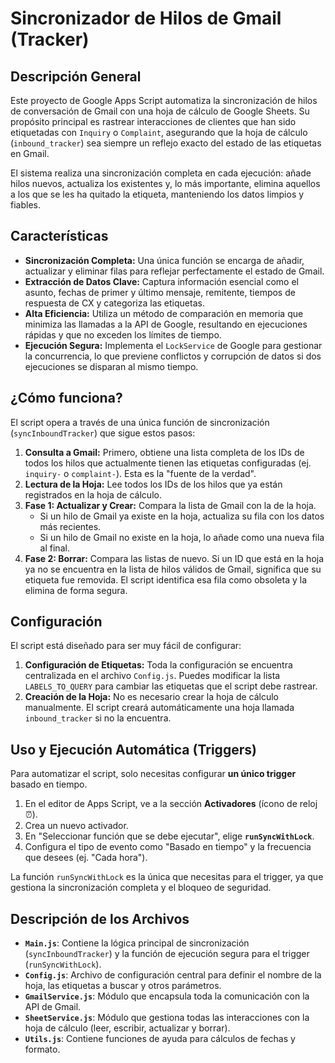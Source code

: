 # Sincronizador de Hilos de Gmail (Tracker)

## Descripción General

Este proyecto de Google Apps Script automatiza la sincronización de hilos de conversación de Gmail con una hoja de cálculo de Google Sheets. Su propósito principal es rastrear interacciones de clientes que han sido etiquetadas con `Inquiry` o `Complaint`, asegurando que la hoja de cálculo (`inbound_tracker`) sea siempre un reflejo exacto del estado de las etiquetas en Gmail.

El sistema realiza una sincronización completa en cada ejecución: añade hilos nuevos, actualiza los existentes y, lo más importante, elimina aquellos a los que se les ha quitado la etiqueta, manteniendo los datos limpios y fiables.

## Características

-   **Sincronización Completa:** Una única función se encarga de añadir, actualizar y eliminar filas para reflejar perfectamente el estado de Gmail.
-   **Extracción de Datos Clave:** Captura información esencial como el asunto, fechas de primer y último mensaje, remitente, tiempos de respuesta de CX y categoriza las etiquetas.
-   **Alta Eficiencia:** Utiliza un método de comparación en memoria que minimiza las llamadas a la API de Google, resultando en ejecuciones rápidas y que no exceden los límites de tiempo.
-   **Ejecución Segura:** Implementa el `LockService` de Google para gestionar la concurrencia, lo que previene conflictos y corrupción de datos si dos ejecuciones se disparan al mismo tiempo.

## ¿Cómo funciona?

El script opera a través de una única función de sincronización (`syncInboundTracker`) que sigue estos pasos:

1.  **Consulta a Gmail:** Primero, obtiene una lista completa de los IDs de todos los hilos que actualmente tienen las etiquetas configuradas (ej. `inquiry-` o `complaint-`). Esta es la "fuente de la verdad".
2.  **Lectura de la Hoja:** Lee todos los IDs de los hilos que ya están registrados en la hoja de cálculo.
3.  **Fase 1: Actualizar y Crear:** Compara la lista de Gmail con la de la hoja.
    -   Si un hilo de Gmail ya existe en la hoja, actualiza su fila con los datos más recientes.
    -   Si un hilo de Gmail no existe en la hoja, lo añade como una nueva fila al final.
4.  **Fase 2: Borrar:** Compara las listas de nuevo. Si un ID que está en la hoja ya no se encuentra en la lista de hilos válidos de Gmail, significa que su etiqueta fue removida. El script identifica esa fila como obsoleta y la elimina de forma segura.

## Configuración

El script está diseñado para ser muy fácil de configurar:

1.  **Configuración de Etiquetas:** Toda la configuración se encuentra centralizada en el archivo `Config.js`. Puedes modificar la lista `LABELS_TO_QUERY` para cambiar las etiquetas que el script debe rastrear.
2.  **Creación de la Hoja:** No es necesario crear la hoja de cálculo manualmente. El script creará automáticamente una hoja llamada `inbound_tracker` si no la encuentra.

## Uso y Ejecución Automática (Triggers)

Para automatizar el script, solo necesitas configurar **un único trigger** basado en tiempo.

1.  En el editor de Apps Script, ve a la sección **Activadores** (ícono de reloj ⏰).
2.  Crea un nuevo activador.
3.  En "Seleccionar función que se debe ejecutar", elige **`runSyncWithLock`**.
4.  Configura el tipo de evento como "Basado en tiempo" y la frecuencia que desees (ej. "Cada hora").

La función `runSyncWithLock` es la única que necesitas para el trigger, ya que gestiona la sincronización completa y el bloqueo de seguridad.

## Descripción de los Archivos

-   **`Main.js`**: Contiene la lógica principal de sincronización (`syncInboundTracker`) y la función de ejecución segura para el trigger (`runSyncWithLock`).
-   **`Config.js`**: Archivo de configuración central para definir el nombre de la hoja, las etiquetas a buscar y otros parámetros.
-   **`GmailService.js`**: Módulo que encapsula toda la comunicación con la API de Gmail.
-   **`SheetService.js`**: Módulo que gestiona todas las interacciones con la hoja de cálculo (leer, escribir, actualizar y borrar).
-   **`Utils.js`**: Contiene funciones de ayuda para cálculos de fechas y formato.

